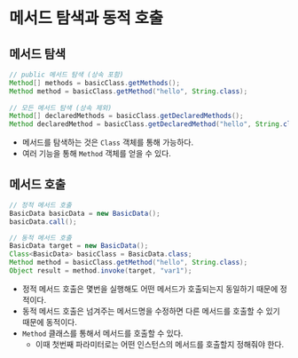 # 메서드 탐색과 동적 호출

## 메서드 탐색

```java
// public 메서드 탐색 (상속 포함)
Method[] methods = basicClass.getMethods();
Method method = basicClass.getMethod("hello", String.class);
		
// 모든 메서드 탐색 (상속 제외)
Method[] declaredMethods = basicClass.getDeclaredMethods();
Method declaredMethod = basicClass.getDeclaredMethod("hello", String.class);
```

- 메서드를 탐색하는 것은 `Class` 객체를 통해 가능하다.
- 여러 기능을 통해 `Method` 객체를 얻을 수 있다.

## 메서드 호출

```java
// 정적 메서드 호출
BasicData basicData = new BasicData();
basicData.call();

// 동적 메서드 호출
BasicData target = new BasicData();
Class<BasicData> basicClass = BasicData.class;
Method method = basicClass.getMethod("hello", String.class);
Object result = method.invoke(target, "var1");
```

- 정적 메서드 호출은 몇번을 실행해도 어떤 메서드가 호출되는지 동일하기 때문에 정적이다.
- 동적 메서드 호출은 넘겨주는 메서드명을 수정하면 다른 메서드를 호출할 수 있기 때문에 동적이다.
- `Method` 클래스를 통해서 메서드를 호출할 수 있다.
  - 이때 첫번째 파라미터로는 어떤 인스턴스의 메서드를 호출할지 정해줘야 한다.
